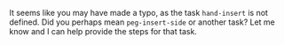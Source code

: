 It seems like you may have made a typo, as the task `hand-insert` is not defined. Did you perhaps mean `peg-insert-side` or another task? Let me know and I can help provide the steps for that task.